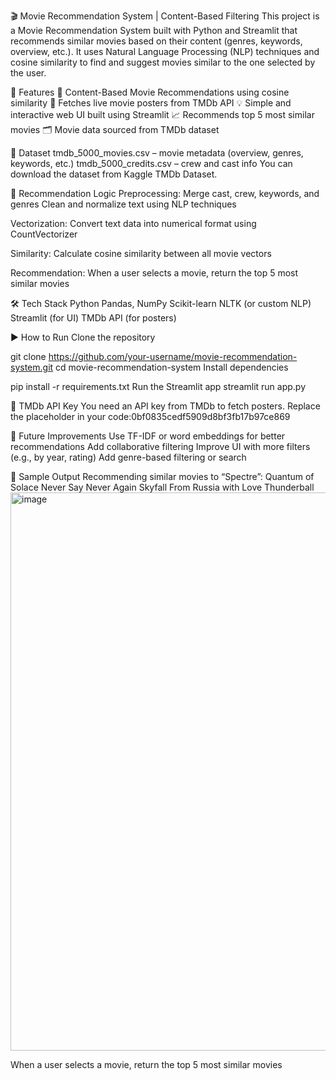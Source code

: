 🎬 Movie Recommendation System | Content-Based Filtering
This project is a Movie Recommendation System built with Python and Streamlit that recommends similar movies based on their content (genres, keywords, overview, etc.). It uses Natural Language Processing (NLP) techniques and cosine similarity to find and suggest movies similar to the one selected by the user.

🚀 Features
🧠 Content-Based Movie Recommendations using cosine similarity
🎥 Fetches live movie posters from TMDb API
💡 Simple and interactive web UI built using Streamlit
📈 Recommends top 5 most similar movies
🗂 Movie data sourced from TMDb dataset

📂 Dataset
tmdb_5000_movies.csv – movie metadata (overview, genres, keywords, etc.)
tmdb_5000_credits.csv – crew and cast info
You can download the dataset from Kaggle TMDb Dataset.

🧠 Recommendation Logic
Preprocessing:
Merge cast, crew, keywords, and genres
Clean and normalize text using NLP techniques

Vectorization:
Convert text data into numerical format using CountVectorizer

Similarity:
Calculate cosine similarity between all movie vectors

Recommendation:
When a user selects a movie, return the top 5 most similar movies

🛠️ Tech Stack
Python
Pandas, NumPy
Scikit-learn
NLTK (or custom NLP)
Streamlit (for UI)
TMDb API (for posters)

▶️ How to Run
Clone the repository


git clone https://github.com/your-username/movie-recommendation-system.git
cd movie-recommendation-system
Install dependencies


pip install -r requirements.txt
Run the Streamlit app
streamlit run app.py

🔑 TMDb API Key
You need an API key from TMDb to fetch posters. Replace the placeholder in your code:0bf0835cedf5909d8bf3fb17b97ce869

📌 Future Improvements
Use TF-IDF or word embeddings for better recommendations
Add collaborative filtering
Improve UI with more filters (e.g., by year, rating)
Add genre-based filtering or search

📸 Sample Output
Recommending similar movies to “Spectre”:
Quantum of Solace
Never Say Never Again
Skyfall
From Russia with Love
Thunderball
<img width="1918" height="893" alt="image" src="https://github.com/user-attachments/assets/9d207375-fc02-49fd-a637-49052613066f" />

When a user selects a movie, return the top 5 most similar movies

